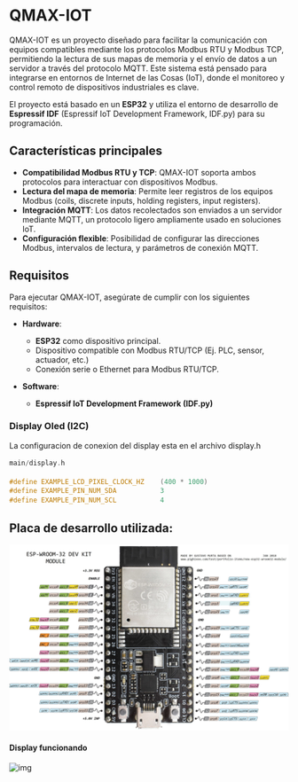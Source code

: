 # QMAX-IOT

QMAX-IOT es un proyecto diseñado para facilitar la comunicación con equipos compatibles mediante los protocolos Modbus RTU y Modbus TCP, permitiendo la lectura de sus mapas de memoria y el envío de datos a un servidor a través del protocolo MQTT. Este sistema está pensado para integrarse en entornos de Internet de las Cosas (IoT), donde el monitoreo y control remoto de dispositivos industriales es clave.

El proyecto está basado en un **ESP32** y utiliza el entorno de desarrollo de **Espressif IDF** (Espressif IoT Development Framework, IDF.py) para su programación.

## Características principales

- **Compatibilidad Modbus RTU y TCP**: QMAX-IOT soporta ambos protocolos para interactuar con dispositivos Modbus.
- **Lectura del mapa de memoria**: Permite leer registros de los equipos Modbus (coils, discrete inputs, holding registers, input registers).
- **Integración MQTT**: Los datos recolectados son enviados a un servidor mediante MQTT, un protocolo ligero ampliamente usado en soluciones IoT.
- **Configuración flexible**: Posibilidad de configurar las direcciones Modbus, intervalos de lectura, y parámetros de conexión MQTT.

## Requisitos

Para ejecutar QMAX-IOT, asegúrate de cumplir con los siguientes requisitos:

- **Hardware**: 
  - **ESP32** como dispositivo principal.
  - Dispositivo compatible con Modbus RTU/TCP (Ej. PLC, sensor, actuador, etc.)
  - Conexión serie o Ethernet para Modbus RTU/TCP.

- **Software**:
  - **Espressif IoT Development Framework (IDF.py)** 



### Display Oled (I2C)
La configuracion de conexion del display esta en el archivo display.h
```c
main/display.h

#define EXAMPLE_LCD_PIXEL_CLOCK_HZ    (400 * 1000)
#define EXAMPLE_PIN_NUM_SDA           3
#define EXAMPLE_PIN_NUM_SCL           4

```

## Placa de desarrollo utilizada:

![img](./imgs/esp32_pinout.jpg)

#### Display funcionando



![img](./imgs/display_working.gif)
